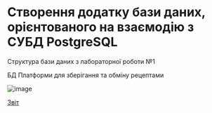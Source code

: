 # Створення додатку бази даних, орієнтованого на взаємодію з СУБД PostgreSQL

Структура бази даних з лабораторної роботи №1  

БД Платформи для зберігання та обміну рецептами  

![image](https://github.com/MarieBogdan/BD_rgr/assets/145605648/b1f6fbb3-3b4b-493e-9a0b-63bd55df3656)

[Звіт](https://drive.google.com/file/d/1fBg_eCDXjH7XEYOxE-qQg70zVN_utHrp/view?usp=drive_link)
